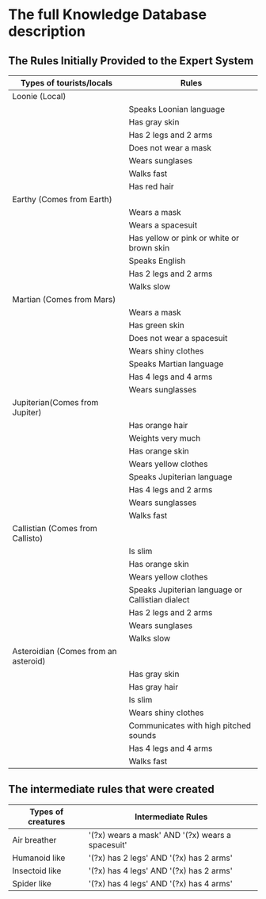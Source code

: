 # The full Knowledge Database description

## The Rules Initially Provided to the Expert System

| Types of tourists/locals  | Rules                                            |
| ------------------------- | --------------------------------------------     |
| Loonie (Local)            |                                                  |
|                           |Speaks Loonian language                           |
|                           | Has gray skin                                    |
|                           | Has 2 legs and 2 arms                            |   
|                           | Does not wear a mask                             |
|                           | Wears sunglases                                  |
|                           | Walks fast                                       |   
|                           | Has red hair                                     |   
| Earthy (Comes from Earth) |                                                  |
|                           | Wears a mask                                     |
|                           | Wears a spacesuit                                |
|                           | Has yellow or pink or white or brown skin        |
|                           | Speaks English                                   |
|                           | Has 2 legs and 2 arms                            |   
|                           | Walks slow                                       |
| Martian  (Comes from Mars)|                                                  | 
|                           | Wears a mask                                     |
|                           | Has green skin                                   |
|                           | Does not wear a spacesuit                        |
|                           | Wears shiny clothes                              |
|                           | Speaks Martian language                          |
|                           | Has 4 legs and 4 arms                            |
|                           | Wears sunglasses                                 |
| Jupiterian(Comes from Jupiter) |                                             |
|                           | Has orange hair                                  |
|                           | Weights very much                                |
|                           | Has orange skin                                  |
|                           | Wears yellow clothes                             |
|                           | Speaks Jupiterian language                       |
|                           | Has 4 legs and 2 arms                            |
|                           | Wears sunglasses                                 |
|                           | Walks fast                                       |   
| Callistian (Comes from Callisto) |                                           |
|                           | Is slim                                          |
|                           | Has orange skin                                  |
|                           | Wears yellow clothes                             |
|                           | Speaks Jupiterian language or Callistian dialect |
|                           | Has 2 legs and 2 arms                            |
|                           | Wears sunglases                                  |
|                           | Walks slow                                       |   
| Asteroidian (Comes from an asteroid)|                                        |
|                           | Has gray skin                                    |
|                           | Has gray hair                                    |
|                           | Is slim                                          |
|                           | Wears shiny clothes                              |
|                           | Communicates with high pitched sounds            |
|                           | Has 4 legs and 4 arms                            |
|                           | Walks fast                                       |   


## The intermediate rules that were created


| Types of creatures        | Intermediate Rules                               |
| ------------------------- | --------------------------------------------     |
| Air breather              | '(?x) wears a mask' AND '(?x) wears a spacesuit' |
| Humanoid like             |     '(?x) has 2 legs' AND '(?x) has 2 arms'      |
| Insectoid like            |     '(?x) has 4 legs' AND '(?x) has 2 arms'      |
| Spider like               |     '(?x) has 4 legs' AND '(?x) has 4 arms'      |


